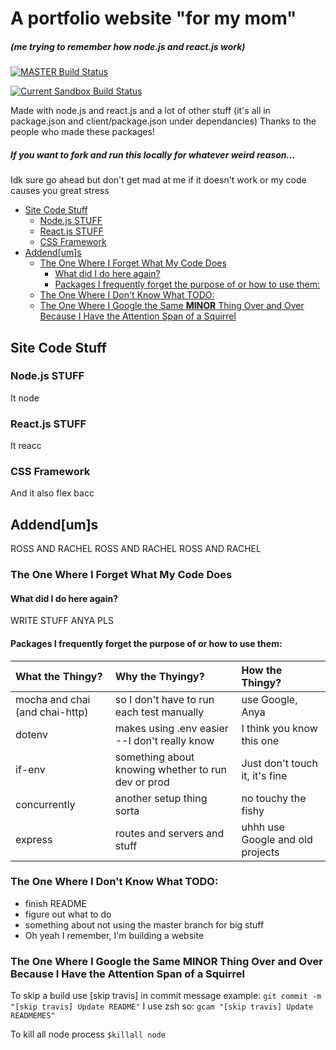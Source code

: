 # A portfolio website "for my mom"
##### (me trying to remember how node.js and react.js work)

[![MASTER Build Status](https://travis-ci.com/anyakeller/moms_website.svg?token=BzFRF3wP8jz2KbgNvFb5&branch=master)](https://travis-ci.com/anyakeller/moms_website)

[![Current Sandbox Build Status](https://travis-ci.com/anyakeller/moms_website.svg?branch=website-default-nav-redesign)](https://travis-ci.com/anyakeller/moms_website)

Made with node.js and react.js and a lot of other stuff (it's all in package.json and client/package.json under dependancies)
Thanks to the people who made these packages!

##### If you want to fork and run this locally for whatever weird reason...
Idk sure go ahead but don't get mad at me if it doesn't work or my code causes you great stress

<!-- TOC -->

- [Site Code Stuff](#site-code-stuff)
  - [Node.js STUFF](#nodejs-stuff)
  - [React.js STUFF](#reactjs-stuff)
  - [CSS Framework](#css-framework)
- [Addend[um]s](#addendums)
  - [The One Where I Forget What My Code Does](#the-one-where-i-forget-what-my-code-does)
    - [What did I do here again?](#what-did-i-do-here-again)
    - [Packages I frequently forget the purpose of or how to use them:](#packages-i-frequently-forget-the-purpose-of-or-how-to-use-them)
  - [The One Where I Don't Know What TODO:](#the-one-where-i-dont-know-what-todo)
  - [The One Where I Google the Same **MINOR** Thing Over and Over Because I Have the Attention Span of a Squirrel](#the-one-where-i-google-the-same-minor-thing-over-and-over-because-i-have-the-attention-span-of-a-squirrel)

<!-- /TOC -->

## Site Code Stuff

### Node.js STUFF
It node

### React.js STUFF
It reacc

### CSS Framework
And it also flex bacc

## Addend[um]s
ROSS AND RACHEL ROSS AND RACHEL ROSS AND RACHEL

### The One Where I Forget What My Code Does

#### What did I do here again?
WRITE STUFF ANYA PLS

#### Packages I frequently forget the purpose of or how to use them:
| What the Thingy?               | Why the Thyingy?                                   | How the Thingy?                  |
|:-------------------------------|:---------------------------------------------------|:---------------------------------|
| mocha and chai (and chai-http) | so I don't have to run each test manually          | use Google, Anya                 |
| dotenv                         | makes using .env easier --I don't really know      | I think you know this one        |
| if-env                         | something about knowing whether to run dev or prod | Just don't touch it, it's fine   |
| concurrently                   | another setup thing sorta                          | no touchy the fishy              |
| express                        | routes and servers and stuff                       | uhhh use Google and old projects |


### The One Where I Don't Know What TODO:
- finish README
- figure out what to do
- something about not using the master branch for big stuff
- Oh yeah I remember, I'm building a website


### The One Where I Google the Same **MINOR** Thing Over and Over Because I Have the Attention Span of a Squirrel
To skip a build use [skip travis] in commit message
example:
`git commit -m "[skip travis] Update README"`
I use zsh so:
`gcam "[skip travis] Update READMEMES"`

To kill all node process
`$killall node`
